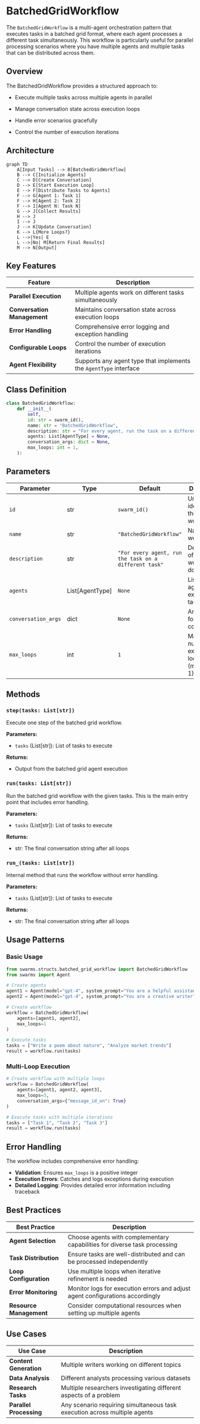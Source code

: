 # BatchedGridWorkflow

The `BatchedGridWorkflow` is a multi-agent orchestration pattern that executes tasks in a batched grid format, where each agent processes a different task simultaneously. This workflow is particularly useful for parallel processing scenarios where you have multiple agents and multiple tasks that can be distributed across them.

## Overview

The BatchedGridWorkflow provides a structured approach to:

- Execute multiple tasks across multiple agents in parallel

- Manage conversation state across execution loops

- Handle error scenarios gracefully

- Control the number of execution iterations

## Architecture

```mermaid
graph TD
    A[Input Tasks] --> B[BatchedGridWorkflow]
    B --> C[Initialize Agents]
    C --> D[Create Conversation]
    D --> E[Start Execution Loop]
    E --> F[Distribute Tasks to Agents]
    F --> G[Agent 1: Task 1]
    F --> H[Agent 2: Task 2]
    F --> I[Agent N: Task N]
    G --> J[Collect Results]
    H --> J
    I --> J
    J --> K[Update Conversation]
    K --> L{More Loops?}
    L -->|Yes| E
    L -->|No| M[Return Final Results]
    M --> N[Output]
```

## Key Features

| Feature                  | Description                                                                                   |
|--------------------------|-----------------------------------------------------------------------------------------------|
| **Parallel Execution**   | Multiple agents work on different tasks simultaneously                                        |
| **Conversation Management** | Maintains conversation state across execution loops                                         |
| **Error Handling**       | Comprehensive error logging and exception handling                                            |
| **Configurable Loops**   | Control the number of execution iterations                                                    |
| **Agent Flexibility**    | Supports any agent type that implements the `AgentType` interface                             |

## Class Definition

```python
class BatchedGridWorkflow:
    def __init__(
        self,
        id: str = swarm_id(),
        name: str = "BatchedGridWorkflow",
        description: str = "For every agent, run the task on a different task",
        agents: List[AgentType] = None,
        conversation_args: dict = None,
        max_loops: int = 1,
    ):
```

## Parameters

| Parameter | Type | Default | Description |
|-----------|------|---------|-------------|
| `id` | str | `swarm_id()` | Unique identifier for the workflow |
| `name` | str | `"BatchedGridWorkflow"` | Name of the workflow |
| `description` | str | `"For every agent, run the task on a different task"` | Description of what the workflow does |
| `agents` | List[AgentType] | `None` | List of agents to execute tasks |
| `conversation_args` | dict | `None` | Arguments for the conversation |
| `max_loops` | int | `1` | Maximum number of execution loops to run (must be >= 1) |

## Methods

### `step(tasks: List[str])`

Execute one step of the batched grid workflow.

**Parameters:**

- `tasks` (List[str]): List of tasks to execute

**Returns:**

- Output from the batched grid agent execution

### `run(tasks: List[str])`

Run the batched grid workflow with the given tasks. This is the main entry point that includes error handling.

**Parameters:**

- `tasks` (List[str]): List of tasks to execute

**Returns:**
- str: The final conversation string after all loops

### `run_(tasks: List[str])`

Internal method that runs the workflow without error handling.

**Parameters:**

- `tasks` (List[str]): List of tasks to execute

**Returns:**
- str: The final conversation string after all loops

## Usage Patterns

### Basic Usage

```python
from swarms.structs.batched_grid_workflow import BatchedGridWorkflow
from swarms import Agent

# Create agents
agent1 = Agent(model="gpt-4", system_prompt="You are a helpful assistant")
agent2 = Agent(model="gpt-4", system_prompt="You are a creative writer")

# Create workflow
workflow = BatchedGridWorkflow(
    agents=[agent1, agent2],
    max_loops=1
)

# Execute tasks
tasks = ["Write a poem about nature", "Analyze market trends"]
result = workflow.run(tasks)
```

### Multi-Loop Execution

```python
# Create workflow with multiple loops
workflow = BatchedGridWorkflow(
    agents=[agent1, agent2, agent3],
    max_loops=3,
    conversation_args={"message_id_on": True}
)

# Execute tasks with multiple iterations
tasks = ["Task 1", "Task 2", "Task 3"]
result = workflow.run(tasks)
```

## Error Handling

The workflow includes comprehensive error handling:

- **Validation**: Ensures `max_loops` is a positive integer
- **Execution Errors**: Catches and logs exceptions during execution
- **Detailed Logging**: Provides detailed error information including traceback

## Best Practices

| Best Practice              | Description                                                                                           |
|----------------------------|-------------------------------------------------------------------------------------------------------|
| **Agent Selection**        | Choose agents with complementary capabilities for diverse task processing                             |
| **Task Distribution**      | Ensure tasks are well-distributed and can be processed independently                                  |
| **Loop Configuration**     | Use multiple loops when iterative refinement is needed                                                |
| **Error Monitoring**       | Monitor logs for execution errors and adjust agent configurations accordingly                         |
| **Resource Management**    | Consider computational resources when setting up multiple agents                                      |

## Use Cases

| Use Case               | Description                                                                                   |
|------------------------|-----------------------------------------------------------------------------------------------|
| **Content Generation** | Multiple writers working on different topics                                                  |
| **Data Analysis**      | Different analysts processing various datasets                                                |
| **Research Tasks**     | Multiple researchers investigating different aspects of a problem                            |
| **Parallel Processing**| Any scenario requiring simultaneous task execution across multiple agents                     |
